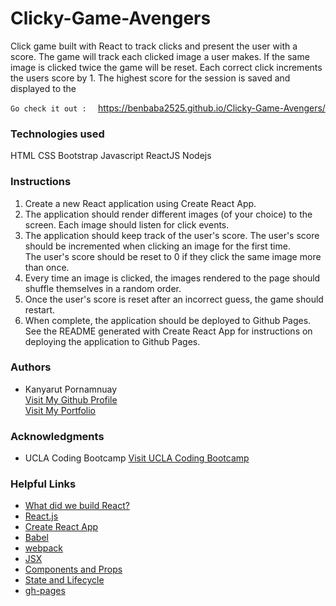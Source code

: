 # Clicky-Game-Avengers

Click game built with React to track clicks and present the user with a score. The game will track each clicked image a user makes. If the same image is clicked twice the game will be reset. Each correct click increments the users score by 1. The highest score for the session is saved and displayed to the

`Go check it out :  ` https://benbaba2525.github.io/Clicky-Game-Avengers/

### Technologies used
HTML
CSS
Bootstrap
Javascript
ReactJS
Nodejs

### Instructions

1. Create a new React application using Create React App.<br>
2. The application should render different images (of your choice) to the screen. Each image should listen for click events.<br>
3. The application should keep track of the user's score. The user's score should be incremented when clicking an image for the first time.<br> The user's score should be reset to 0 if they click the same image more than once.<br>
4. Every time an image is clicked, the images rendered to the page should shuffle themselves in a random order.<br>
5. Once the user's score is reset after an incorrect guess, the game should restart.<br>
6. When complete, the application should be deployed to Github Pages. See the README generated with Create React App for instructions on deploying the application to Github Pages.


### Authors
  - Kanyarut Pornamnuay
  <br><a target="_blank" rel="nofollow" href="https://github.com/benbaba2525">Visit My Github Profile</a>
  <br><a target="_blank" rel="nofollow" href="https://benbaba2525.github.io/My-Portfolio/">Visit My Portfolio</a>


### Acknowledgments
  - UCLA Coding Bootcamp   <a target="_blank" rel="nofollow" href="https://bootcamp.uclaextension.edu/coding/">Visit UCLA Coding Bootcamp</a>

### Helpful Links
- <a target="_blank" rel="nofollow" href="https://reactjs.org/blog/2013/06/05/why-react.html">What did we build React?</a>
- <a target="_blank" rel="nofollow" href="https://reactjs.org/">React.js</a>
- <a target="_blank" rel="nofollow" href="https://github.com/facebook/create-react-app">Create React App</a>
- <a target="_blank" rel="nofollow" href="https://babeljs.io/docs/en/">Babel</a>
- <a target="_blank" rel="nofollow" href="https://webpack.js.org/">webpack</a>
- <a target="_blank" rel="nofollow" href="https://reactjs.org/docs/introducing-jsx.html">JSX</a>
- <a target="_blank" rel="nofollow" href="https://reactjs.org/docs/components-and-props.html#es6-classes">Components and Props</a>
- <a target="_blank" rel="nofollow" href="https://reactjs.org/docs/state-and-lifecycle.html">State and Lifecycle</a>
- <a target="_blank" rel="nofollow" href="https://www.npmjs.com/package/gh-pages">gh-pages</a>
